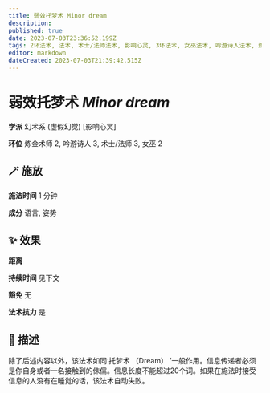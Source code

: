 ```yaml
---
title: 弱效托梦术 Minor dream
description: 
published: true
date: 2023-07-03T23:36:52.199Z
tags: 2环法术, 法术, 术士/法师法术, 影响心灵, 3环法术, 女巫法术, 吟游诗人法术, 炼金术师法术, 幻术系, 虚假幻觉
editor: markdown
dateCreated: 2023-07-03T21:39:42.515Z
---
```


# **弱效托梦术** *Minor dream*

**学派** 幻术系 (虚假幻觉) \[影响心灵\] 

**环位** 炼金术师 2, 吟游诗人 3, 术士/法师 3, 女巫 2

## 🪄 施放

**施法时间** 1 分钟

**成分** 语言, 姿势

## ✨ 效果  

**距离**   

**持续时间** 见下文 

**豁免** 无

**法术抗力** 是

## 📖 描述

除了后述内容以外，该法术如同‘托梦术 （Dream） ’一般作用。信息传递者必须是你自身或者一名接触到的侏儒。信息长度不能超过20个词。如果在施法时接受信息的人没有在睡觉的话，该法术自动失败。
    